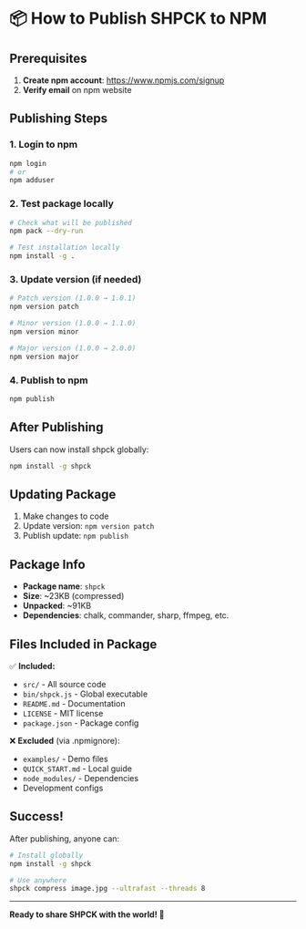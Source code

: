 # 📦 How to Publish SHPCK to NPM

## Prerequisites

1. **Create npm account**: https://www.npmjs.com/signup
2. **Verify email** on npm website

## Publishing Steps

### 1. Login to npm
```bash
npm login
# or
npm adduser
```

### 2. Test package locally
```bash
# Check what will be published
npm pack --dry-run

# Test installation locally
npm install -g .
```

### 3. Update version (if needed)
```bash
# Patch version (1.0.0 → 1.0.1)
npm version patch

# Minor version (1.0.0 → 1.1.0)
npm version minor

# Major version (1.0.0 → 2.0.0)
npm version major
```

### 4. Publish to npm
```bash
npm publish
```

## After Publishing

Users can now install shpck globally:
```bash
npm install -g shpck
```

## Updating Package

1. Make changes to code
2. Update version: `npm version patch`
3. Publish update: `npm publish`

## Package Info

- **Package name**: `shpck`
- **Size**: ~23KB (compressed)
- **Unpacked**: ~91KB
- **Dependencies**: chalk, commander, sharp, ffmpeg, etc.

## Files Included in Package

✅ **Included:**
- `src/` - All source code
- `bin/shpck.js` - Global executable
- `README.md` - Documentation
- `LICENSE` - MIT license
- `package.json` - Package config

❌ **Excluded** (via .npmignore):
- `examples/` - Demo files
- `QUICK_START.md` - Local guide
- `node_modules/` - Dependencies
- Development configs

## Success!

After publishing, anyone can:
```bash
# Install globally
npm install -g shpck

# Use anywhere
shpck compress image.jpg --ultrafast --threads 8
```

---
**Ready to share SHPCK with the world! 🚀** 